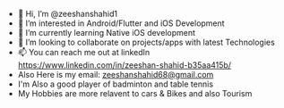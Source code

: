 - 👋 Hi, I’m @zeeshanshahid1
- 👀 I’m interested in Android/Flutter and iOS Development
- 🌱 I’m currently learning Native iOS development
- 💞️ I’m looking to collaborate on projects/apps with latest Technologies
- 📫 You can reach me out at linkedIn https://www.linkedin.com/in/zeeshan-shahid-b35aa415b/
- Also Here is my email: zeeshanshahid68@gmail.com
- I'm Also a good player of badminton and table tennis
- My Hobbies are more relavent to cars & Bikes and also Tourism

<!---
zeeshanshahid1/zeeshanshahid1 is a ✨ special ✨ repository because its `README.md` (this file) appears on your GitHub profile.
You can click the Preview link to take a look at your changes.
--->
